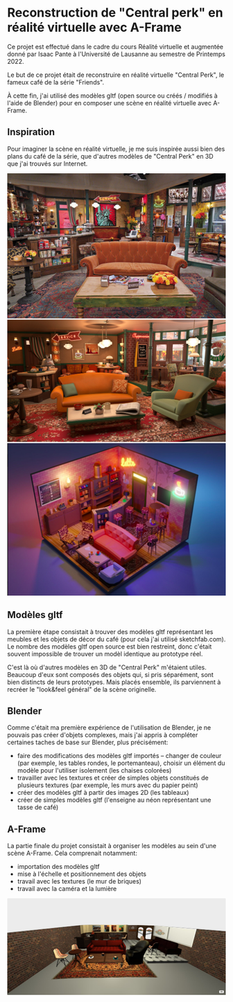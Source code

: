# Reconstruction de "Central perk" en réalité virtuelle avec A-Frame

Ce projet est effectué dans le cadre du cours Réalité virtuelle et augmentée donné par Isaac Pante à l'Université de Lausanne au semestre de Printemps 2022. 

Le but de ce projet était de reconstruire en réalité virtuelle "Central Perk", le fameux café de la série "Friends". 

À cette fin, j'ai utilisé des modèles gltf (open source ou créés / modifiés à l'aide de Blender) pour en composer une scène en réalité virtuelle avec A-Frame. 

## Inspiration

Pour imaginer la scène en réalité virtuelle, je me suis inspirée aussi bien des plans du café de la série, que d'autres modèles de "Central Perk" en 3D que j'ai trouvés sur Internet. 

![centralperk](centralperk.jpeg)
![centralperk](centralperk3d.png)
![centralperk](centralperk3d2.png)

## Modèles gltf

La première étape consistait à trouver des modèles gltf représentant les meubles et les objets de décor du café (pour cela j'ai utilisé sketchfab.com). Le nombre des modèles gltf open source est bien restreint, donc c'était souvent impossible de trouver un modèl identique au prototype réel. 

C'est là où d'autres modèles en 3D de "Central Perk" m'étaient utiles. Beaucoup d'eux sont composés des objets qui, si pris séparément, sont bien distincts de leurs prototypes. Mais placés ensemble, ils parviennent à recréer le "look&feel général" de la scène originelle. 

## Blender

Comme c'était ma première expérience de l'utilisation de Blender, je ne pouvais pas créer d'objets complexes, mais j'ai appris à compléter certaines taches de base sur Blender, plus précisément:
- faire des modifications des modèles gltf importés – changer de couleur (par exemple, les tables rondes, le portemanteau), choisir un élément du modèle pour l'utiliser isolement (les chaises colorées)
- travailler avec les textures et créer de simples objets constitués de plusieurs textures (par exemple, les murs avec du papier peint) 
- créer des modèles gltf à partir des images 2D (les tableaux)
- créer de simples modèles gltf (l'enseigne au néon représentant une tasse de café)

## A-Frame

La partie finale du projet consistait à organiser les modèles au sein d'une scène A-Frame. Cela comprenait notamment:
- importation des modèles gltf
- mise à l'échelle et positionnement des objets
- travail avec les textures (le mur de briques)
- travail avec la caméra et la lumière 

![centralperk](projet.jpg)
